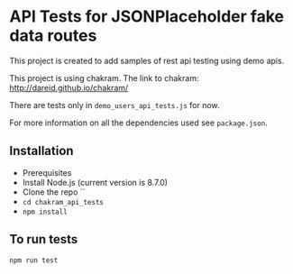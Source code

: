 # API Tests for JSONPlaceholder fake data routes
This project is created to add samples of rest api testing using demo apis. 

This project is using chakram. The link to chakram: http://dareid.github.io/chakram/   

There are tests only in `demo_users_api_tests.js` for now.  

For more information on all the dependencies used see `package.json`.

## Installation

* Prerequisites
* Install Node.js (current version is 8.7.0)
* Clone the repo ``
* `cd chakram_api_tests`
* `npm install` 

## To run tests
`npm run test`